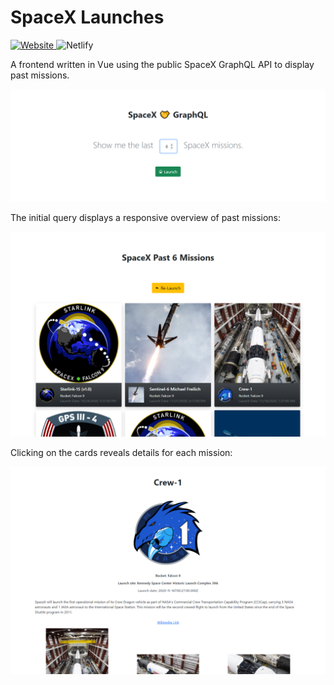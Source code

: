 # SpaceX Launches

<a href="https://space-x-missions.netlify.app/">
  
![Website](https://img.shields.io/website?url=https%3A%2F%2Fspace-x-missions.netlify.app%2F)
 </a> ![Netlify](https://img.shields.io/netlify/a37f860f-7d1a-48e3-bbdc-a19c00e3aff8)

A frontend written in Vue using the public SpaceX GraphQL API to display past missions.

![](public/assets/images/home.png)

The initial query displays a responsive overview of past missions:

![](public/assets/images/missions.png)

Clicking on the cards reveals details for each mission:

![](public/assets/images/details.png)
